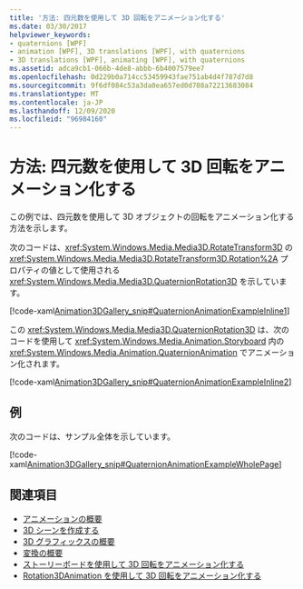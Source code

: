 ```yaml
---
title: '方法: 四元数を使用して 3D 回転をアニメーション化する'
ms.date: 03/30/2017
helpviewer_keywords:
- quaternions [WPF]
- animation [WPF], 3D translations [WPF], with quaternions
- 3D translations [WPF], animating [WPF], with quaternions
ms.assetid: adca9cb1-066b-4de8-abbb-6b4007579ee7
ms.openlocfilehash: 0d229b0a714cc53459943fae751ab4d4f787d7d8
ms.sourcegitcommit: 9f6df084c53a3da0ea657ed0d708a72213683084
ms.translationtype: MT
ms.contentlocale: ja-JP
ms.lasthandoff: 12/09/2020
ms.locfileid: "96984160"
---
```

# <a name="how-to-animate-a-3d-rotation-using-quaternions"></a>方法: 四元数を使用して 3D 回転をアニメーション化する
この例では、四元数を使用して 3D オブジェクトの回転をアニメーション化する方法を示します。  
  
 次のコードは、<xref:System.Windows.Media.Media3D.RotateTransform3D> の <xref:System.Windows.Media.Media3D.RotateTransform3D.Rotation%2A> プロパティの値として使用される <xref:System.Windows.Media.Media3D.QuaternionRotation3D> を示しています。  
  
 [!code-xaml[Animation3DGallery_snip#QuaternionAnimationExampleInline1](~/samples/snippets/csharp/VS_Snippets_Wpf/Animation3DGallery_snip/CS/QuaternionAnimationExample.xaml#quaternionanimationexampleinline1)]  
  
 この <xref:System.Windows.Media.Media3D.QuaternionRotation3D> は、次のコードを使用して <xref:System.Windows.Media.Animation.Storyboard> 内の <xref:System.Windows.Media.Animation.QuaternionAnimation> でアニメーション化されます。  
  
 [!code-xaml[Animation3DGallery_snip#QuaternionAnimationExampleInline2](~/samples/snippets/csharp/VS_Snippets_Wpf/Animation3DGallery_snip/CS/QuaternionAnimationExample.xaml#quaternionanimationexampleinline2)]  
  
## <a name="example"></a>例  
 次のコードは、サンプル全体を示しています。  
  
 [!code-xaml[Animation3DGallery_snip#QuaternionAnimationExampleWholePage](~/samples/snippets/csharp/VS_Snippets_Wpf/Animation3DGallery_snip/CS/QuaternionAnimationExample.xaml#quaternionanimationexamplewholepage)]  
  
## <a name="see-also"></a>関連項目

- [アニメーションの概要](animation-overview.md)
- [3D シーンを作成する](how-to-create-a-3-d-scene.md)
- [3D グラフィックスの概要](3-d-graphics-overview.md)
- [変換の概要](transforms-overview.md)
- [ストーリーボードを使用して 3D 回転をアニメーション化する](how-to-animate-a-3-d-rotation-using-storyboards.md)
- [Rotation3DAnimation を使用して 3D 回転をアニメーション化する](how-to-animate-a-3-d-rotation-using-rotation3danimation.md)
